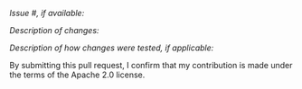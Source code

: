 *Issue #, if available:*

*Description of changes:*

*Description of how changes were tested, if applicable:*

By submitting this pull request, I confirm that my contribution is made under the terms of the Apache 2.0 license.
